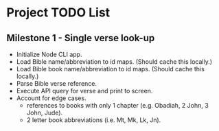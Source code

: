 # Project TODO List

## Milestone 1 - Single verse look-up

* Initialize Node CLI app.
* Load Bible name/abbreviation to id maps. (Should cache this locally.)
* Load Bible book name/abbreviation to id maps. (Should cache this locally.)
* Parse Bible verse reference.
* Execute API query for verse and print to screen.
* Account for edge cases.
  * references to books with only 1 chapter (e.g. Obadiah, 2 John, 3 John, Jude).
  * 2 letter book abbreviations (i.e. Mt, Mk, Lk, Jn).
